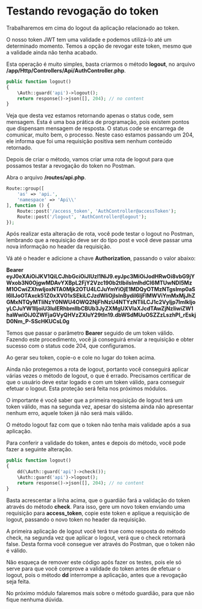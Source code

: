 # Testando revogação do token

Trabalharemos em cima do logout da aplicação relacionado ao token.

O nosso token JWT tem uma validade e podemos utilizá-lo até um determinado momento. Temos a opção de revogar este token, mesmo que a validade ainda não tenha acabado.

Esta operação é muito simples, basta criarmos o método **logout**, no arquivo **/app/Http/Controllers/Api/AuthController.php**.

```php
public function logout()
{
    \Auth::guard('api')->logout();
    return response()->json([], 204); // no content
}
```

Veja que desta vez estamos retornando apenas o status code, sem mensagem. Esta é uma boa prática de programação, pois existem pontos que dispensam mensagem de resposta. O status code se encarrega de comunicar, muito bem, o processo. 
Neste caso estamos passando um 204, ele informa que foi uma requisição positiva sem nenhum conteúdo retornado.

Depois de criar o método, vamos criar uma rota de logout para que possamos testar a revogação do token no Postman.

Abra o arquivo **/routes/api.php**.

```php
Route::group([
    'as' => 'api.',
    'namespace' => 'Api\\'
], function () {
    Route::post('/access_token', 'AuthController@accessToken');
    Route::post('/logout', 'AuthController@logout');
});
```

Após realizar esta alteração de rota, você pode testar o logout no Postman, lembrando que a requisição deve ser do tipo post e você deve passar uma nova informação no header da requisição.

Vá até o header e adicione a chave **Authorization**, passando o valor abaixo:

**Bearer eyJ0eXAiOiJKV1QiLCJhbGciOiJIUzI1NiJ9.eyJpc3MiOiJodHRwOi8vbG9jYWxob3N0OjgwMDAvYXBpL2FjY2Vzc190b2tlbiIsImlhdCI6MTUwNDI5MzM1OCwiZXhwIjoxNTA0Mjk2OTU4LCJuYmYiOjE1MDQyOTMzNTgsImp0aSI6IlJoOTAxck51Z0xXV01xSEkiLCJzdWIiOjIsInBydiI6IjFlMWViYmMxMjJhZGMxNTQyMTliNzY0NWU4OWQ2NjFhNzU4NTYzNTIiLCJ1c2VyIjp7ImlkIjoyLCJuYW1lIjoiU3IuIERhbmllbCBUb3JyZXMgUXVlaXJcdTAwZjNzIiwiZW1haWwiOiJ0ZWFjaGVyQHVzZXIuY29tIn19.dbWSdMUuOSZZzLszhPI_rEskjD0Nm_P-SScHKUCsL0g**

Temos que passar o parâmetro **Bearer** seguido de um token válido. Fazendo este procedimento, você já conseguirá enviar a requisição e obter sucesso com o status code 204, que configuramos. 

Ao gerar seu token, copie-o e cole no lugar do token acima.

Ainda não protegemos a rota de logout, portanto você conseguirá aplicar várias vezes o método de logout, o que é errado. Precisamos certificar de que o usuário deve estar logado e com um token válido, para conseguir efetuar o logout. Esta proteção será feita nos próximos módulos.

O importante é você saber que a primeira requisição de logout terá um token válido, mas na segunda vez, apesar do sistema ainda não apresentar nenhum erro, aquele token já não será mais válido.

O método logout faz com que o token não tenha mais validade após a sua aplicação.

Para conferir a validade do token, antes e depois do método, você pode fazer a seguinte alteração.

```php
public function logout()
{
    dd(\Auth::guard('api')->check());
    \Auth::guard('api')->logout();
    return response()->json([], 204); // no content
}
```

Basta acrescentar a linha acima, que o guardião fará a validação do token através do método **check**. Para isso, gere um novo token enviando uma requisição para **access_token**, copie este token e aplique a requisição de logout, passando o novo token no header da requisição.

A primeira aplicação de logout você terá true como resposta do método check, na segunda vez que aplicar o logout, verá que o check retornará false. Desta forma você consegue ver através do Postman, que o token não é válido.

Não esqueça de remover este código após fazer os testes, pois ele só serve para que você comprove a validade do token antes de efetuar o logout, pois o método **dd** interrompe a aplicação, antes que a revogação seja feita.

No próximo módulo falaremos mais sobre o método guardião, para que não fique nenhuma dúvida.